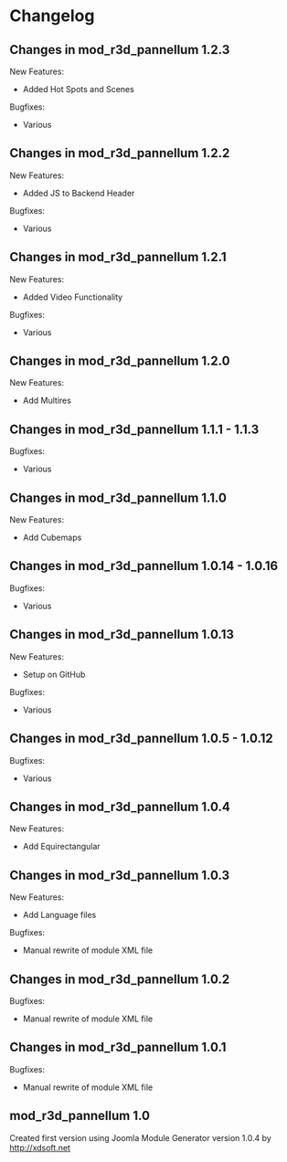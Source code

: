 Changelog
=========


Changes in mod_r3d_pannellum 1.2.3
--------------------------

New Features:
 - Added Hot Spots and Scenes

Bugfixes:
 - Various


Changes in mod_r3d_pannellum 1.2.2
--------------------------

New Features:
 - Added JS to Backend Header

Bugfixes:
 - Various


Changes in mod_r3d_pannellum 1.2.1
--------------------------

New Features:
 - Added Video Functionality

Bugfixes:
 - Various


Changes in mod_r3d_pannellum 1.2.0
--------------------------

New Features:
 - Add Multires


Changes in mod_r3d_pannellum 1.1.1 - 1.1.3
--------------------------

Bugfixes:
 - Various


Changes in mod_r3d_pannellum 1.1.0
--------------------------

New Features:
 - Add Cubemaps


Changes in mod_r3d_pannellum 1.0.14 - 1.0.16
--------------------------

Bugfixes:
 - Various


Changes in mod_r3d_pannellum 1.0.13
--------------------------

New Features:
 - Setup on GitHub

Bugfixes:
 - Various


Changes in mod_r3d_pannellum 1.0.5 - 1.0.12
--------------------------

Bugfixes:
 - Various


Changes in mod_r3d_pannellum 1.0.4
--------------------------

New Features:
 - Add Equirectangular 


Changes in mod_r3d_pannellum 1.0.3
--------------------------

New Features:
 - Add Language files


Bugfixes:
 - Manual rewrite of module XML file


Changes in mod_r3d_pannellum 1.0.2
--------------------------

Bugfixes:
 - Manual rewrite of module XML file


Changes in mod_r3d_pannellum 1.0.1
------------------------

Bugfixes:
 - Manual rewrite of module XML file


mod_r3d_pannellum 1.0
------------------------

Created first version using Joomla Module Generator version 1.0.4 by http://xdsoft.net
